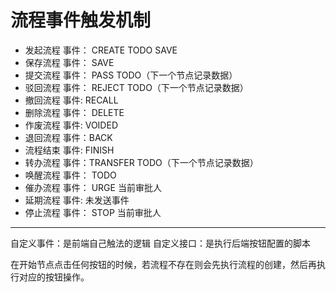 # 流程事件触发机制

* 发起流程 
事件： CREATE TODO SAVE
* 保存流程
事件： SAVE 
* 提交流程
事件： PASS TODO（下一个节点记录数据）
* 驳回流程
事件： REJECT TODO（下一个节点记录数据）
* 撤回流程
事件: RECALL
* 删除流程
事件： DELETE
* 作废流程
事件: VOIDED  
* 退回流程
事件：BACK
* 流程结束
事件: FINISH
* 转办流程
事件：TRANSFER TODO（下一个节点记录数据）
* 唤醒流程
事件： TODO
* 催办流程
事件： URGE 当前审批人
* 延期流程
事件: 未发送事件
* 停止流程
事件： STOP 当前审批人

---------------------
自定义事件：是前端自己触法的逻辑
自定义接口：是执行后端按钮配置的脚本

在开始节点点击任何按钮的时候，若流程不存在则会先执行流程的创建，然后再执行对应的按钮操作。


